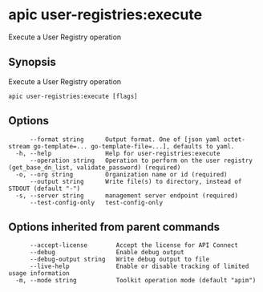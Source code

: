 # apic user-registries:execute

Execute a User Registry operation

## Synopsis

Execute a User Registry operation

```
apic user-registries:execute [flags]
```

## Options

```
      --format string      Output format. One of [json yaml octet-stream go-template=... go-template-file=...], defaults to yaml.
  -h, --help               Help for user-registries:execute
      --operation string   Operation to perform on the user registry (get_base_dn_list, validate_password) (required)
  -o, --org string         Organization name or id (required)
      --output string      Write file(s) to directory, instead of STDOUT (default "-")
  -s, --server string      management server endpoint (required)
      --test-config-only   test-config-only
```

## Options inherited from parent commands

```
      --accept-license        Accept the license for API Connect
      --debug                 Enable debug output
      --debug-output string   Write debug output to file
      --live-help             Enable or disable tracking of limited usage information
  -m, --mode string           Toolkit operation mode (default "apim")
```
